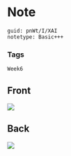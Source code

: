 # Note
```
guid: pnWt/I/XAI
notetype: Basic+++
```

### Tags
```
Week6
```

## Front
<img src="paste-a166aa77c1c5c3d1123680b1a6cbd841453310a0.jpg">

## Back
<img src="paste-447ea328ad5cfdaf94ec154fb6a7670ac05a1696.jpg">
